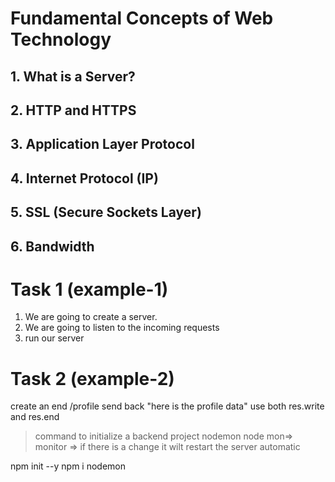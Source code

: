 # Fundamental Concepts of Web Technology
## 1. What is a Server?
## 2. HTTP and HTTPS
## 3. Application Layer Protocol
## 4. Internet Protocol (IP)
## 5. SSL (Secure Sockets Layer)
## 6. Bandwidth


# Task 1 (example-1)

1. We are going to create a server.
2. We are going to listen to the incoming requests
3. run our server


# Task 2 (example-2)

create an end /profile
send back "here is the profile data" use both res.write and res.end


>command to initialize a backend project
>nodemon node mon=> monitor => if there is a change it wilt restart the server automatic

npm init --y
npm i nodemon

